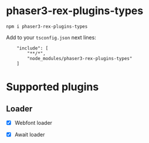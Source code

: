 # phaser3-rex-plugins-types

```
npm i phaser3-rex-plugins-types
```

Add to your `tsconfig.json` next lines:
```
    "include": [
        "**/*",
        "node_modules/phaser3-rex-plugins-types"
    ]
```

# Supported plugins

## Loader

- [x] Webfont loader
- [x] Await loader


